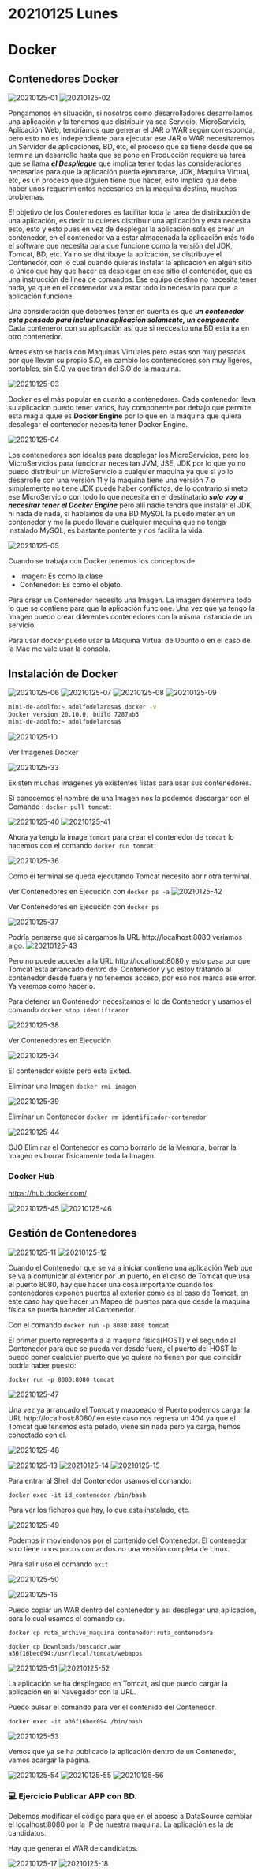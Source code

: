 # 20210125 Lunes

# Docker

## Contenedores Docker

![20210125-01](images2/20210125-01.png)
![20210125-02](images2/20210125-02.png)

Pongamonos en situación, si nosotros como desarrolladores desarrollamos una aplicación y la tenemos que distribuir ya sea Servicio, MicroServicio, Aplicación Web, tendríamos que generar el JAR o WAR según corresponda, pero esto no es independiente para ejecutar ese JAR o WAR necesitaremos un Servidor de aplicaciones, BD, etc, el proceso que se tiene desde que se termina un desarrollo hasta que se pone en Producción requiere ua tarea que se llama ***el Despliegue*** que implica tener todas las consideraciones necesarias para que la aplicación pueda ejecutarse, JDK, Maquina Virtual, etc, es un proceso que alguien tiene que hacer, esto implica que debe haber unos requerimientos necesarios en la maquina destino, muchos problemas.  

El objetivo de los Contenedores es facilitar toda la tarea de distribución de una aplicación, es decir tu quieres distribuir una aplicación y esta necesita esto, esto y esto pues en vez de desplegar la aplicación sola es crear un contenedor,  en el contenedor va a estar almacenada la aplicación más todo el software que necesita para que funcione como la versión del JDK, Tomcat, BD, etc. Ya no se distribuye la aplicación, se distribuye el Contenedor, con lo cual cuando quieras instalar la aplicación en algún sitio lo único que hay que hacer es desplegar en ese sitio el contenedor, que es una instrucción de línea de comandos. Ese equipo destino no necesita tener nada, ya que en el contenedor va a estar todo lo necesario para que la aplicación funcione.

Una consideración que debemos tener en cuenta es que ***un contenedor esta pensado para incluir una aplicación solamente, un componente*** Cada conteneror con su aplicación así que si neccesito una BD esta ira en otro contenedor.

Antes esto se hacia con Maquinas Virtuales pero estas son muy pesadas por que llevan su propio S.O, en cambio los contenedores son muy ligeros, portables, sin S.O ya que tiran del S.O de la maquina.

![20210125-03](images2/20210125-03.png)

Docker es el más popular en cuanto a contenedores.
Cada contenedor lleva su aplicacion puedo tener varios, hay componente por debajo que permite esta magia quue es **Docker Engine** por lo que en la maquina que quiera desplegar el contenedor necesita tener Docker Engine.

![20210125-04](images2/20210125-04.png)

Los contenedores son ideales para desplegar los MicroServicios, pero los MicroServicios para funcionar necesitan JVM, JSE, JDK por lo que yo no puedo distribuir un MicroServicio a cualquier maquina ya que si yo lo desarrolle con una versión 11 y la maquina tiene una versión 7 o simplemente no tiene JDK puede haber conflictos, de lo contrario si meto ese MicroServicio con todo lo que necesita en el destinatario ***solo voy a necesitar tener el Docker Engine*** pero allí nadie tendra que instalar el JDK, ni nada de nada, si hablamos de una BD MySQL la puedo meter en un contenedor y me la puedo llevar a cualquier maquina que no tenga instalado MySQL, es bastante pontente y nos facilita la vida.

![20210125-05](images2/20210125-05.png)

Cuando se trabaja con Docker tenemos los conceptos de 

* Imagen: Es como la clase
* Contenedor: Es como el objeto.

Para crear un Contenedor necesito una Imagen. La imagen determina todo lo que se contiene para que la aplicación funcione. Una vez que ya tengo la Imagen puedo crear diferentes contenedores con la misma instancia de un servicio.

Para usar docker puedo usar la Maquina Virtual de Ubunto o en el caso de la Mac me vale usar la consola.

## Instalación de Docker

![20210125-06](images2/20210125-06.png)
![20210125-07](images2/20210125-07.png)
![20210125-08](images2/20210125-08.png)
![20210125-09](images2/20210125-09.png)

```sh
mini-de-adolfo:~ adolfodelarosa$ docker -v
Docker version 20.10.0, build 7287ab3
mini-de-adolfo:~ adolfodelarosa$ 
```

![20210125-10](images2/20210125-10.png)

Ver Imagenes Docker

![20210125-33](images2/20210125-33.png)

Existen muchas imagenes ya existentes listas para usar sus contenedores. 

Si conocemos el nombre de una Imagen nos la podemos descargar con el Comando : `docker pull tomcat`:

![20210125-40](images2/20210125-40.png)
![20210125-41](images2/20210125-41.png)

Ahora ya tengo la image `tomcat` para crear el contenedor de `tomcat` lo hacemos con el comando `docker run tomcat`:

![20210125-36](images2/20210125-36.png)

Como el terminal se queda ejecutando Tomcat necesito abrir otra terminal.


Ver Contenedores en Ejecución con  `docker ps -a`
![20210125-42](images2/20210125-42.png)

Ver Contenedores en Ejecución con  `docker ps`

![20210125-37](images2/20210125-37.png)

Podría pensarse que si cargamos la URL http://localhost:8080 veriamos algo.
![20210125-43](images2/20210125-43.png)

Pero no puede acceder a la URL http://localhost:8080 y esto pasa por que Tomcat esta arrancado dentro del Contenedor y yo estoy tratando al contenedor desde fuera y no tenemos acceso, por eso nos marca ese error. Ya veremos como hacerlo.

Para detener un Contenedor necesitamos el Id de Contenedor y usamos el comando `docker stop identificador`

![20210125-38](images2/20210125-38.png)

Ver Contenedores en Ejecución

![20210125-34](images2/20210125-34.png)

El contenedor existe pero esta Exited.

Eliminar una Imagen `docker rmi imagen`

![20210125-39](images2/20210125-39.png)

Eliminar un Contenedor `docker rm identificador-contenedor`

![20210125-44](images2/20210125-44.png)

OJO Eliminar el Contenedor es como borrarlo de la Memoria, borrar la Imagen es borrar fisicamente toda la Imagen.

### Docker Hub

https://hub.docker.com/

![20210125-45](images2/20210125-45.png)
![20210125-46](images2/20210125-46.png)


## Gestión de Contenedores

![20210125-11](images2/20210125-11.png)
![20210125-12](images2/20210125-12.png)

Cuando el Contenedor que se va a iniciar contiene una aplicación Web que se va a comunicar al exterior por un puerto, en el caso de Tomcat que usa el puerto 8080, hay que hacer una cosa importante cuando los contenedores exponen puertos al exterior como es el caso de Tomcat, en este caso hay que hacer un Mapeo de puertos para que desde la maquina física se pueda haceder al Contenedor.

Con el comando `docker run -p 8080:8080 tomcat`

El primer puerto representa a la maquina fisica(HOST) y el segundo al Contenedor para que se pueda ver desde fuera, el puerto del HOST le puedo poner cualquier puerto que yo quiera no tienen por que coincidir podría haber puesto:

`docker run -p 8000:8080 tomcat`

![20210125-47](images2/20210125-47.png)

Una vez ya arrancado el Tomcat y mappeado el Puerto podemos cargar la URL http://localhost:8080/ en este caso nos regresa un 404 ya que el Tomcat que tenemos esta pelado, viene sin nada pero ya carga, hemos conectado con el.

![20210125-48](images2/20210125-48.png)




![20210125-13](images2/20210125-13.png)
![20210125-14](images2/20210125-14.png)
![20210125-15](images2/20210125-15.png)

Para entrar al Shell del Contenedor usamos el comando:

`docker exec -it id_contenedor /bin/bash`

Para ver los ficheros que hay, lo que esta instalado, etc.

![20210125-49](images2/20210125-49.png)

Podemos ir moviendonos por el contenido del Contenedor. El contenedor solo tiene unos pocos comandos no una versión completa de Linux.

Para salir uso el comando `exit`

![20210125-50](images2/20210125-50.png)

![20210125-16](images2/20210125-16.png)

Puedo copiar un WAR dentro del contenedor y así desplegar una aplicación, para lo cual usamos el comando `cp`.

`docker cp ruta_archivo_maquina contenedor:ruta_contenedora`

`docker cp Downloads/buscador.war a36f16bec094:/usr/local/tomcat/webapps`

![20210125-51](images2/20210125-51.png)
![20210125-52](images2/20210125-52.png)

La aplicación se ha desplegado en Tomcat, así que puedo cargar la aplicación en el Navegador con la URL.

Puedo pulsar el comando para ver el contenido del Contenedor.

`docker exec -it a36f16bec094 /bin/bash`

![20210125-53](images2/20210125-53.png)

Vemos que ya se ha publicado la aplicación dentro de un Contenedor, vamos acargar la página.

![20210125-54](images2/20210125-54.png)
![20210125-55](images2/20210125-55.png)
![20210125-56](images2/20210125-56.png)

### :computer: Ejercicio Publicar APP con BD.

Debemos modificar el código para que en el acceso a DataSource cambiar el localhost:8080 por la IP de nuestra maquina. La aplicación es la de candidatos.

Hay que generar el WAR de candidatos.





![20210125-17](images2/20210125-17.png)
![20210125-18](images2/20210125-18.png)

